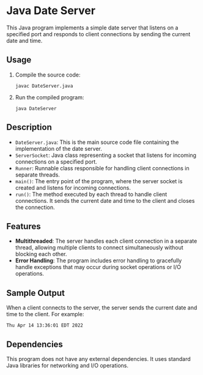# Java Date Server

This Java program implements a simple date server that listens on a specified port and responds to client connections by sending the current date and time.

## Usage

1. Compile the source code:
   ```
   javac DateServer.java
   ```

2. Run the compiled program:
   ```
   java DateServer
   ```

## Description

- `DateServer.java`: This is the main source code file containing the implementation of the date server.
- `ServerSocket`: Java class representing a socket that listens for incoming connections on a specified port.
- `Runner`: Runnable class responsible for handling client connections in separate threads.
- `main()`: The entry point of the program, where the server socket is created and listens for incoming connections.
- `run()`: The method executed by each thread to handle client connections. It sends the current date and time to the client and closes the connection.

## Features

- **Multithreaded**: The server handles each client connection in a separate thread, allowing multiple clients to connect simultaneously without blocking each other.
- **Error Handling**: The program includes error handling to gracefully handle exceptions that may occur during socket operations or I/O operations.

## Sample Output

When a client connects to the server, the server sends the current date and time to the client. For example:

```
Thu Apr 14 13:36:01 EDT 2022
```

## Dependencies

This program does not have any external dependencies. It uses standard Java libraries for networking and I/O operations.

